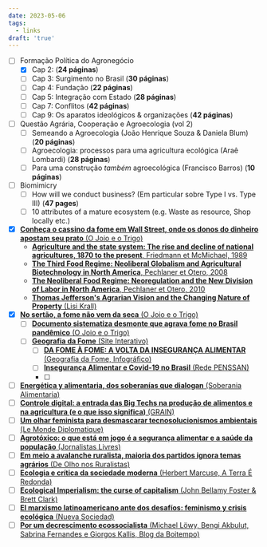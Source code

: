 ```yaml
---
date: 2023-05-06
tags:
  - links
draft: 'true'
---
```


- [ ] Formação Política do Agronegócio
	- [x] Cap 2: (**24 páginas**)
	- [ ] Cap 3: Surgimento no Brasil (**30 páginas**)
	- [ ] Cap 4: Fundação (**22 páginas**)
	- [ ] Cap 5: Integração com Estado (**28 páginas**)
	- [ ] Cap 7: Conflitos (**42 páginas**)
	- [ ] Cap 9: Os aparatos ideológicos & organizações (**42 páginas**)
- [ ] Questão Agrária, Cooperação e Agroecologia (vol 2)
	- [ ] Semeando a Agroecologia (João Henrique Souza & Daniela Blum) (**20 páginas**)
	- [ ] Agroecologia: processos para uma agricultura ecológica (Araê Lombardi) (**28 páginas**)
	- [ ] Para uma construção *também* agroecológica (Francisco Barros) (**10 páginas**)
- [ ] Biomimicry
	- [ ] How will we conduct business? (Em particular sobre Type I vs. Type III) (**47 pages**)
	- [ ] 10 attributes of a mature ecosystem (e.g. Waste as resource, Shop locally etc.)
- [x] [**Conheça o cassino da fome em Wall Street, onde os donos do dinheiro apostam seu prato** (O Joio e o Trigo)](https://ojoioeotrigo.com.br/2021/11/conheca-o-cassino-da-fome-em-wall-street-onde-os-donos-do-dinheiro-apostam-seu-prato/)
	- [**Agriculture and the state system: The rise and decline of national agricultures, 1870 to the present**, Friedmann et McMichael, 1989](https://www.researchgate.net/profile/Philip-Mcmichael/publication/309717358_The_world-historical_development_of_agriculture_western_agriculture_in_comparative_perspective/links/6231f874069a350c8b922051/The-world-historical-development-of-agriculture-western-agriculture-in-comparative-perspective.pdf)
	- [**The Third Food Regime: Neoliberal Globalism and Agricultural Biotechnology in North America**, Pechlaner et Otero, 2008](https://onlinelibrary.wiley.com/doi/pdf/10.1111/j.1467-9523.2008.00469.x?casa_token=rME5wKJtGqsAAAAA:2UnMVCVq--R58QqRQm6ZaoN7r-et5C4jk5Wuh6cLlbBJ8Aq7z6URgCXjSLwls6ZnacceSnhcDWivYXQ0Xw)
	- [**The Neoliberal Food Regime: Neoregulation and the New Division of Labor in North America**, Pechlaner et Otero, 2010](https://onlinelibrary.wiley.com/doi/pdf/10.1111/j.1549-0831.2009.00006.x?casa_token=TQ76vna3nMcAAAAA:mvK34UkXBKcBse2BV8h2vrKOQ8LWJp38uT_eI0xVTXpbdeOWrgG62SJRzjtZWtGmWRRebjOo5PADJRBS5w)
	- [**Thomas Jefferson's Agrarian Vision and the Changing Nature of Property** (Lisi Krall)](https://www.jstor.org/stable/pdf/4227751.pdf?casa_token=QSmWt3WPGOMAAAAA:E9QinOLMZ5YO0WATLKU9gpKqqeC9T5CNnKpCZFnyx519SchN_9LaqzgMPmcEd2GTePs6SGxuVKv3u2VYulHKFltJpmtJtGBJVtOitxBZfRKMbjRELhZeaQ)
- [x] [**No sertão, a fome não vem da seca** (O Joio e o Trigo)](https://ojoioeotrigo.com.br/2022/05/no-sertao-a-fome-nao-vem-da-seca/)
	- [ ] [**Documento sistematiza desmonte que agrava fome no Brasil pandêmico** (O Joio e o Trigo)](https://ojoioeotrigo.com.br/2021/07/documento-sistematiza-desmonte-que-agrava-fome-no-brasil-pandemico/)
	- [ ] [**Geografia da Fome** (Site Interativo)](http://geografiadafome.fsp.usp.br/)
		- [ ] [**DA FOME À FOME: A VOLTA DA INSEGURANÇA ALIMENTAR** (Geografia da Fome, Infográfico)](http://geografiadafome.fsp.usp.br/geografia-da-fome-e-da-inseguranca-alimentar/)
		- [ ] [**Insegurança Alimentar e Covid-19 no Brasil** (Rede PENSSAN)](https://olheparaafome.com.br/wp-content/uploads/2022/06/Relatorio-II-VIGISAN-2022.pdf)
		- [ ] 
- [ ] [**Energética y alimentaria, dos soberanías que dialogan** (Soberania Alimentaria)](https://soberaniaalimentaria.info/numeros-publicados/77-numero-41/875-energetica-y-alimentaria-dos-soberanias-que-dialogan?utm_source=pocket_mylist)
- [ ] [**Controle digital: a entrada das Big Techs na produção de alimentos e na agricultura (e o que isso significa)** (GRAIN)](https://grain.org/en/article/6604-controle-digital-a-entrada-das-big-techs-na-producao-de-alimentos-e-na-agricultura-e-o-que-isso-significa?utm_source=pocket_mylist)
- [ ] [**Um olhar feminista para desmascarar tecnosolucionismos ambientais** (Le Monde Diplomatique)](https://diplomatique.org.br/um-olhar-feminista-para-desmascarar-tecnosolucionismos-ambientais/?utm_source=pocket_mylist)
- [ ] [**Agrotóxico: o que está em jogo é a segurança alimentar e a saúde da população** (Jornalistas Livres)](https://jornalistaslivres.org/agrotoxico-o-que-esta-em-jogo-e-a-seguranca-alimentar-e-a-saude-da-populacao/?utm_source=pocket_mylist)
- [ ] [**Em meio a avalanche ruralista, maioria dos partidos ignora temas agrários** (De Olho nos Ruralistas)](https://deolhonosruralistas.com.br/2022/02/07/em-meio-a-avalanche-ruralista-maioria-dos-partidos-ignora-temas-agrarios/?utm_source=pocket_mylist)
- [ ] [**Ecologia e crítica da sociedade moderna** (Herbert Marcuse, A Terra É Redonda)](https://aterraeredonda.com.br/ecologia-e-critica-da-sociedade-moderna/?doing_wp_cron=1636728511.0895779132843017578125&utm_source=pocket_mylist)
- [ ] [**Ecological Imperialism: the curse of capitalism** (John Bellamy Foster & Brett Clark)](https://socialistregister.com/index.php/srv/article/view/5817/2713?utm_source=pocket_mylist)
- [ ] [**El marxismo latinoamericano ante dos desafíos: feminismo y crisis ecológica** (Nueva Sociedad)](https://nuso.org/articulo/el-marxismo-latinoamericano-ante-dos-desafios-feminismo-y-crisis-ecologica/?utm_source=pocket_mylist)
- [ ] [**Por um decrescimento ecossocialista** (Michael Löwy, Bengi Akbulut, Sabrina Fernandes e Giorgos Kallis, Blog da Boitempo)](https://blogdaboitempo.com.br/2022/05/12/por-um-decrescimento-ecossocialista/?utm_source=pocket_mylist)

